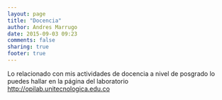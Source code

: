 ```yaml
---
layout: page
title: "Docencia"
author: Andres Marrugo
date: 2015-09-03 09:23
comments: false
sharing: true
footer: true
---
```


Lo relacionado con mis actividades de docencia a nivel de posgrado lo puedes hallar en la página del laboratorio <http://opilab.unitecnologica.edu.co>

<!-- Aquí hay algunos recursos sobre los cursos que imparto en la universidad.

## Seminario de introducción a la ingeniería ##

### Actividad 1: proyecto de vida ###

Realizar una breve redacción (máximo 500 palabras) mencionando cual es su proyecto de vida y cómo se relaciona con la carrera profesional que comienza a estudiar. Entregar en formato PDF a la dirección agmarrugo(arroba)utbvirtual.edu.co.

### Actividad 2: perfil profesional ###

La descripción de la actividad se puede descargar [aquí.](https://www.dropbox.com/s/2d5c25qqvkomg2x/refx-2015-08-20-perfil-ingeniero.pdf?dl=0)

### Actividad 3: notas visuales ###

La descripción de la actividad se puede descargar [aquí.](https://www.dropbox.com/s/cf7apwkyswfw2jq/notas_visuales.pdf?dl=0)

La galería de las notas visuales de la actividad las pueden encontrar [aquí.](https://www.flickr.com/photos/copiancestral/albums/72157658363458541/with/21224991016/)

Para votar por las notas que les parecen las mejores agréguenlas como favoritas como se indica en la imagen (Para hacer esto debes tener una cuenta en yahoo).

<div class="aic" style="width:460px"><a href="https://www.flickr.com/photos/copiancestral/albums/72157658363458541/with/21224991016/"><img src="https://dl.dropboxusercontent.com/u/5279729/blog-pics/2015_09_08_13_35_09___Flickr_-_Photo_Sharing_.png" alt="" width="" height="" border="0" /></a><br>
Agrega como favorita las notas que más te gusten.</div> -->